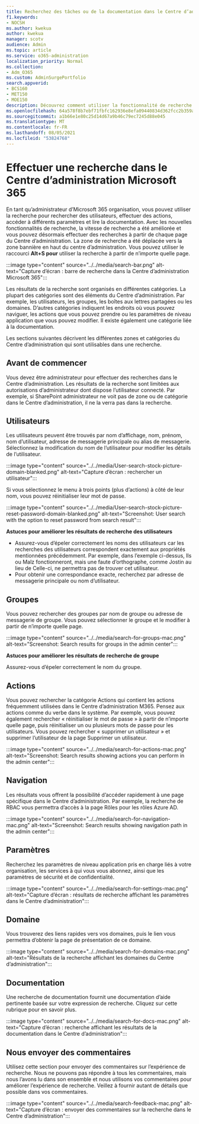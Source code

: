 ```yaml
---
title: Recherchez des tâches ou de la documentation dans le Centre d’administration Microsoft 365
f1.keywords:
- NOCSH
ms.author: kwekua
author: kwekua
manager: scotv
audience: Admin
ms.topic: article
ms.service: o365-administration
localization_priority: Normal
ms.collection:
- Adm_O365
ms.custom: AdminSurgePortfolio
search.appverid:
- BCS160
- MET150
- MOE150
description: Découvrez comment utiliser la fonctionnalité de recherche dans le Centre d’administration pour obtenir des résultats meilleurs et plus rapides.
ms.openlocfilehash: 64a578f8b7ebf71fbfc162936e8efa09440834d362fcc2b359a18bb9d8c1469a
ms.sourcegitcommit: a1b66e1e80c25d14d67a9b46c79ec7245d88e045
ms.translationtype: MT
ms.contentlocale: fr-FR
ms.lasthandoff: 08/05/2021
ms.locfileid: "53824768"
---
```

# <a name="search-in-the-microsoft-365-admin-center"></a>Effectuer une recherche dans le Centre d’administration Microsoft 365

En tant qu’administrateur d’Microsoft 365 organisation, vous pouvez utiliser la recherche pour rechercher des utilisateurs, effectuer des actions, accéder à différents paramètres et lire la documentation. Avec les nouvelles fonctionnalités de recherche, la vitesse de recherche a été améliorée et vous pouvez désormais effectuer des recherches à partir de chaque page du Centre d’administration. La zone de recherche a été déplacée vers la zone bannière en haut du centre d’administration. Vous pouvez utiliser le raccourci **Alt+S pour** utiliser la recherche à partir de n’importe quelle page.

:::image type="content" source="../../media/search-bar.png" alt-text="Capture d’écran : barre de recherche dans la Centre d’administration Microsoft 365":::

Les résultats de la recherche sont organisés en différentes catégories. La plupart des catégories sont des éléments du Centre d’administration. Par exemple, les utilisateurs, les groupes, les boîtes aux lettres partagées ou les domaines. D’autres catégories indiquent les endroits où vous pouvez naviguer, les actions que vous pouvez prendre ou les paramètres de niveau application que vous pouvez modifier. Il existe également une catégorie liée à la documentation.

Les sections suivantes décrivent les différentes zones et catégories du Centre d’administration qui sont utilisables dans une recherche.

## <a name="before-you-begin"></a>Avant de commencer

Vous devez être administrateur pour effectuer des recherches dans le Centre d’administration. Les résultats de la recherche sont limitées aux autorisations d’administrateur dont dispose l’utilisateur connecté. Par exemple, si SharePoint administrateur ne voit pas de zone ou de catégorie dans le Centre d’administration, il ne la verra pas dans la recherche.

## <a name="users"></a>Utilisateurs

Les utilisateurs peuvent être trouvés par nom d’affichage, nom, prénom, nom d’utilisateur, adresse de messagerie principale ou alias de messagerie. Sélectionnez la modification du nom de l’utilisateur pour modifier les détails de l’utilisateur.

:::image type="content" source="../../media/User-search-stock-picture-domain-blanked.png" alt-text="Capture d’écran : rechercher un utilisateur":::

Si vous sélectionnez le menu à trois points (plus d’actions) à côté de leur nom, vous pouvez réinitialiser leur mot de passe.

:::image type="content" source="../../media/User-search-stock-picture-reset-password-domain-blanked.png" alt-text="Screenshot: User search with the option to reset password from search result":::

**Astuces pour améliorer les résultats de recherche des utilisateurs**

- Assurez-vous d’épeler correctement les noms des utilisateurs car les recherches des utilisateurs correspondent exactement aux propriétés mentionnées précédemment. Par exemple, dans l’exemple ci-dessus, Ils ou Malz fonctionneront, mais une faute d’orthographe, comme Jostin au lieu de Celle-ci, ne permettra pas de trouver cet utilisateur.
- Pour obtenir une correspondance exacte, recherchez par adresse de messagerie principale ou nom d’utilisateur.

## <a name="groups"></a>Groupes

Vous pouvez rechercher des groupes par nom de groupe ou adresse de messagerie de groupe. Vous pouvez sélectionner le groupe et le modifier à partir de n’importe quelle page.

:::image type="content" source="../../media/search-for-groups-mac.png" alt-text="Screenshot: Search results for groups in the admin center":::

**Astuces pour améliorer les résultats de recherche de groupe**

Assurez-vous d’épeler correctement le nom du groupe.

## <a name="actions"></a>Actions

Vous pouvez rechercher la catégorie Actions qui contient les actions fréquemment utilisées dans le Centre d’administration M365. Pensez aux actions comme du verbe dans le système. Par exemple, vous pouvez également rechercher « réinitialiser le mot de passe » à partir de n’importe quelle page, puis réinitialiser un ou plusieurs mots de passe pour les utilisateurs. Vous pouvez rechercher « supprimer un utilisateur » et supprimer l’utilisateur de la page Supprimer un utilisateur.

:::image type="content" source="../../media/search-for-actions-mac.png" alt-text="Screenshot: Search results showing actions you can perform in the admin center":::

## <a name="navigation"></a>Navigation

Les résultats vous offrent la possibilité d’accéder rapidement à une page spécifique dans le Centre d’administration. Par exemple, la recherche de RBAC vous permettra d’accès à la page Rôles pour les rôles Azure AD.

:::image type="content" source="../../media/search-for-navigation-mac.png" alt-text="Screenshot: Search results showing navigation path in the admin center":::

## <a name="settings"></a>Paramètres

Recherchez les paramètres de niveau application pris en charge liés à votre organisation, les services à qui vous vous abonnez, ainsi que les paramètres de sécurité et de confidentialité.

:::image type="content" source="../../media/search-for-settings-mac.png" alt-text="Capture d’écran : résultats de recherche affichant les paramètres dans le Centre d’administration":::

## <a name="domain"></a>Domaine

Vous trouverez des liens rapides vers vos domaines, puis le lien vous permettra d’obtenir la page de présentation de ce domaine.

:::image type="content" source="../../media/search-for-domains-mac.png" alt-text="Résultats de la recherche affichant les domaines du Centre d’administration":::

## <a name="documentation"></a>Documentation

Une recherche de documentation fournit une documentation d’aide pertinente basée sur votre expression de recherche. Cliquez sur cette rubrique pour en savoir plus.

:::image type="content" source="../../media/search-for-docs-mac.png" alt-text="Capture d’écran : recherche affichant les résultats de la documentation dans le Centre d’administration":::

## <a name="send-us-feedback"></a>Nous envoyer des commentaires

Utilisez cette section pour envoyer des commentaires sur l’expérience de recherche. Nous ne pouvons pas répondre à tous les commentaires, mais nous l’avons lu dans son ensemble et nous utilisons vos commentaires pour améliorer l’expérience de recherche. Veillez à fournir autant de détails que possible dans vos commentaires.

:::image type="content" source="../../media/search-feedback-mac.png" alt-text="Capture d’écran : envoyer des commentaires sur la recherche dans le Centre d’administration":::